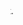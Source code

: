 
<!--**Dwarfstar-099/Dwarfstar-099** is a ✨ _special_ ✨ repository because its `README.md` (this file) appears on your GitHub profile. --!>
<marquee direction="right"> <h1 align="center">
  Hey there! <img src="https://user-images.githubusercontent.com/78784617/230737748-5eab6fe8-5815-43fe-b0c5-ff09a7d0b635.gif" width="40px"> I'm Kumar Gourav <img src="https://user-images.githubusercontent.com/78784617/231394005-c23d6c03-bffc-47df-81e0-12d4a64b9096.png" width="100px"></h1>


<p align="center"><img align ="center "src="https://github.com/Dwarfstar-099/Dwarfstar-099/assets/78784617/fbc53e83-85ca-40c0-b000-06041cdb7352"></p>


<h2> 🙋🏻‍♂️ About Me : </h2>
<!--**Dwarfstar-099/Dwarfstar-099** is a ✨ _special_ ✨ repository because its `README.md` (this file) appears on your GitHub profile. --!>


1. I'm a Software Engineer based in India who loves to explore the field of Data Science, Machine Learning and Web Development. </br>
2. Currently, I'm learning more about Open Source Development and the communities around it. </br>
3. Occasionally, I write blogs on <a href="https://medium.com/@gourav2022">Medium</a> to share about my learning experiences and resources. </br>
<span>
4. &nbsp &nbsp<img src = "https://user-images.githubusercontent.com/78784617/230198076-83e586a2-0f2a-499d-a5c8-49917a6f5558.jpg" width="250px"></span> </br>
5. Beside all this, I love biking, running, playing table tennis, and traveling to new places.


<h4>Fun Fact :</h4> I'm open minded, easy-going and always looking for collaborations to solve real-world problems.

<h2> ⚒️ Languages & Technologies :</h2>
<span><img src ="https://user-images.githubusercontent.com/78784617/229757406-8ce071a2-e91e-4f41-a967-dde0ccf019de.svg" width="50px" height="50px">
<img src ="https://user-images.githubusercontent.com/78784617/229757727-a4e23191-e934-4bb4-8b2d-577febe968f5.svg" width="50px" height="50px">
<img src ="https://user-images.githubusercontent.com/78784617/229759217-fd300475-698d-4a95-89a0-ffc398ec87d0.svg" width="50px" height="50px">
<img src="https://user-images.githubusercontent.com/78784617/229760536-a45c8a76-5a3b-4d2b-8ff4-a88e2706d619.svg" width="50px" height="50px">
<img src= "https://user-images.githubusercontent.com/78784617/229764016-f92adbd0-84c3-4af0-b26c-abc4b7721ffc.svg" width="50px" height="50px">
<img src= "https://user-images.githubusercontent.com/78784617/229829107-0ed4bdf2-9349-4e3f-ba82-ef78a63491f6.png" width="50px" height="50px">
<img src= "https://user-images.githubusercontent.com/78784617/229761105-77f7ad6c-4819-4c6b-9f19-850bd661687b.svg" width="50px" height="50px">
<img src="https://user-images.githubusercontent.com/78784617/229761812-a1ad001b-1c19-4add-a32a-f3b3e1fb3544.svg" width="50px" height="50px">
<img src= "https://user-images.githubusercontent.com/78784617/229762435-3aa8df21-382d-462e-8041-27e7faadde9c.svg" width="50px" height="50px">
<img src= "https://user-images.githubusercontent.com/78784617/229763566-ac00e56a-b8ec-4e9f-92c8-b23c95465cfe.svg" width="50px" height="50px">

</span>

<h2> 🌐 Connect with me :</h2>

<a href="https://www.linkedin.com/in/k-gourav/"><img src ="https://user-images.githubusercontent.com/78784617/229765486-3364fe55-f45f-4b51-a2bc-b2bc721f8286.svg"
 width="45px" height="45px"></a> &nbsp
<a href="https://twitter.com/dwarfstar99"><img src="https://user-images.githubusercontent.com/78784617/229769750-177a71de-d1d1-4d0e-905f-bdd423a48ecd.svg"
width="40px" height="40px"></a> &nbsp
<a href="https://medium.com/@gourav2022"><img src="https://user-images.githubusercontent.com/78784617/229768482-62103fde-ec8b-4d4a-9a97-4e8375b89367.png"
width="40px" height="40px"></a> &nbsp&nbsp
<a href="https://www.youtube.com/channel/UCgqIoIDUrmtjvmkAcRJFCKw"><img src ="https://user-images.githubusercontent.com/78784617/229769406-508f158b-a39f-437c-9bfc-298fcbb8d5cc.svg" width="40px" height="40px"></a>&nbsp&nbsp
<a href="https://open.spotify.com/user/tpwn3jir4xjybhpj4ycvbzpqq?si=c6fbd9b81ef84d4f"><img src= "https://user-images.githubusercontent.com/78784617/229773911-4eba06bc-551a-49db-b984-51da3594b6f1.svg" width="40px" height="40px"></a>

<h2> 🎀 Support my work here :<h2>
&nbsp <a href="https://www.buymeacoffee.com/kgourav"><img src="https://user-images.githubusercontent.com/78784617/229777757-4d24ef2a-2072-4d30-8e89-6ebc1fb35c56.svg"
 width="140"></a></br>
 
<h2> 💭 Tip of the day : </h2>
<h3><blockquote><q> Never hesitate to ask and share. Be the first to make initiative no matter what gonna happen.</q></blockquote></h3>




<h2> 📈 GitHub Stats : </h2>
<img src="https://github-readme-stats.vercel.app/api?username=Dwarfstar-099&showicons=true&theme=transparent">
 
<h2> 🎯 Most Used Languages : </h2>
<img src="https://github-readme-stats.vercel.app/api/top-langs/?username=Dwarfstar-099&layout=compact&theme=transparent">






